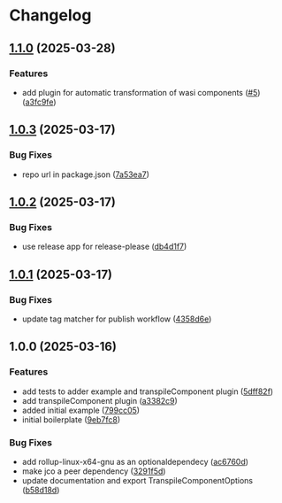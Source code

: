 # Changelog

## [1.1.0](https://github.com/rioam2/rollup-plugin-jco/compare/rollup-plugin-jco/v1.0.3...rollup-plugin-jco/v1.1.0) (2025-03-28)


### Features

* add plugin for automatic transformation of wasi components ([#5](https://github.com/rioam2/rollup-plugin-jco/issues/5)) ([a3fc9fe](https://github.com/rioam2/rollup-plugin-jco/commit/a3fc9fe6faaa1a4a1d99aa1d9a0dbaf5ab56c4a4))

## [1.0.3](https://github.com/rioam2/rollup-plugin-jco/compare/rollup-plugin-jco/v1.0.2...rollup-plugin-jco/v1.0.3) (2025-03-17)


### Bug Fixes

* repo url in package.json ([7a53ea7](https://github.com/rioam2/rollup-plugin-jco/commit/7a53ea7593c3f40968e5a64629786952cc231306))

## [1.0.2](https://github.com/rioam2/rollup-plugin-jco/compare/rollup-plugin-jco/v1.0.1...rollup-plugin-jco/v1.0.2) (2025-03-17)


### Bug Fixes

* use release app for release-please ([db4d1f7](https://github.com/rioam2/rollup-plugin-jco/commit/db4d1f73f89cbcdcff2c0b62b45053de90e1dccb))

## [1.0.1](https://github.com/rioam2/rollup-plugin-jco/compare/rollup-plugin-jco/v1.0.0...rollup-plugin-jco/v1.0.1) (2025-03-17)


### Bug Fixes

* update tag matcher for publish workflow ([4358d6e](https://github.com/rioam2/rollup-plugin-jco/commit/4358d6eb6665989e25166fee102c83ef6e17fece))

## 1.0.0 (2025-03-16)


### Features

* add tests to adder example and transpileComponent plugin ([5dff82f](https://github.com/rioam2/rollup-plugin-jco/commit/5dff82f31990259117fa7c49edd18afc8420e8fa))
* add transpileComponent plugin ([a3382c9](https://github.com/rioam2/rollup-plugin-jco/commit/a3382c9d06364ab7fd54fcec7e1618f3e15c2f48))
* added initial example ([799cc05](https://github.com/rioam2/rollup-plugin-jco/commit/799cc05121610684b987df636e435c78f95da2a4))
* initial boilerplate ([9eb7fc8](https://github.com/rioam2/rollup-plugin-jco/commit/9eb7fc88d0eaf251e5501b2548bc6134b2874eec))


### Bug Fixes

* add rollup-linux-x64-gnu as an optionaldependecy ([ac6760d](https://github.com/rioam2/rollup-plugin-jco/commit/ac6760db803dd30712f49930af361195575ee595))
* make jco a peer dependency ([3291f5d](https://github.com/rioam2/rollup-plugin-jco/commit/3291f5dbd93e97a8b34d8d577cbba7961a2c41e3))
* update documentation and export TranspileComponentOptions ([b58d18d](https://github.com/rioam2/rollup-plugin-jco/commit/b58d18d69a8044b4232ddc8ab6ab26e3d5bea982))

